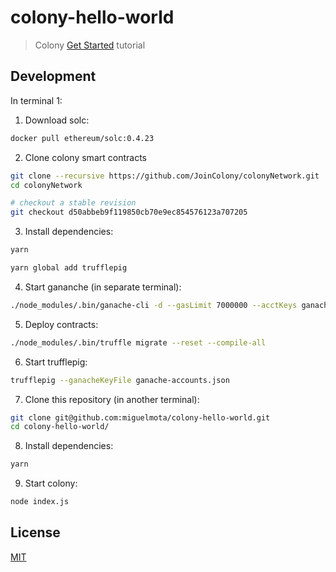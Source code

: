 # colony-hello-world

> Colony [Get Started](https://docs.colony.io/colonyjs/docs-get-started/) tutorial

## Development

In terminal 1:

1. Download solc:

  ```bash
  docker pull ethereum/solc:0.4.23
  ```

2. Clone colony smart contracts

  ```bash
  git clone --recursive https://github.com/JoinColony/colonyNetwork.git
  cd colonyNetwork

  # checkout a stable revision
  git checkout d50abbeb9f119850cb70e9ec854576123a707205
  ```

3. Install dependencies:

  ```bash
  yarn

  yarn global add trufflepig
  ```

4. Start gananche (in separate terminal):

  ```bash
  ./node_modules/.bin/ganache-cli -d --gasLimit 7000000 --acctKeys ganache-accounts.json
  ```

5. Deploy contracts:

  ```bash
  ./node_modules/.bin/truffle migrate --reset --compile-all
  ```

6. Start trufflepig:

  ```bash
  trufflepig --ganacheKeyFile ganache-accounts.json
  ```

7. Clone this repository (in another terminal):

  ```bash
  git clone git@github.com:miguelmota/colony-hello-world.git
  cd colony-hello-world/
  ```

8. Install dependencies:

  ```bash
  yarn
  ```

9. Start colony:

  ```bash
  node index.js
  ```

## License

[MIT](LICENSE)
